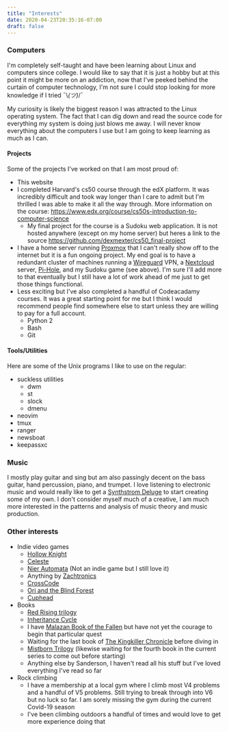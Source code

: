 ```yaml
---
title: "Interests"
date: 2020-04-23T20:35:16-07:00
draft: false
---
```

### Computers

I'm completely self-taught and have been learning about Linux and computers
since college. I would like to say that it is just a hobby but at this point it
might be more on an addiction, now that I've peeked behind the curtain of
computer technology, I'm not sure I could stop looking for more knowledge if I
tried ¯\\_(ツ)_/¯

My curiosity is likely the biggest reason I was attracted to the Linux
operating system. The fact that I can dig down and read the source code for
everything my system is doing just blows me away. I will never know everything
about the computers I use but I am going to keep learning as much as I can.

#### Projects

Some of the projects I've worked on that I am most proud of:
- This website
- I completed Harvard's cs50 course through the edX platform. It was incredibly
  difficult and took way longer than I care to admit but I'm thrilled I was
  able to make it all the way through. More information on the course:
  <https://www.edx.org/course/cs50s-introduction-to-computer-science>
    - My final project for the course is a Sudoku web application. It is not
      hosted anywhere (except on my home server) but heres a link to the source
      <https://github.com/dexmexter/cs50_final-project>
- I have a home server running [Proxmox](https://www.proxmox.com/en/) that I
  can't really show off to the internet but it is a fun ongoing project. My end
  goal is to have a redundant cluster of machines running a
  [Wireguard](https://www.wireguard.com/) VPN, a
  [Nextcloud](https://nextcloud.com/) server, [Pi-Hole](https://pi-hole.net/),
  and my Sudoku game (see above). I'm sure I'll add more to that eventually but
  I still have a lot of work ahead of me just to get those things functional.
- Less exciting but I've also completed a handful of Codeacadamy courses. It
  was a great starting point for me but I think I would recommend people find
  somewhere else to start unless they are willing to pay for a full account.
    - Python 2
    - Bash
    - Git

#### Tools/Utilities

Here are some of the Unix programs I like to use on the regular:
- suckless utilities
    - dwm
    - st
    - slock
    - dmenu
- neovim
- tmux
- ranger
- newsboat
- keepassxc

### Music

I mostly play guitar and sing but am also passingly decent on the bass guitar,
hand percussion, piano, and trumpet. I love listening to electronic music and
would really like to get a [Synthstrom
Deluge](https://synthstrom.com/product/deluge/) to start creating some of my
own. I don't consider myself much of a creative, I am much more interested in
the patterns and analysis of music theory and music production.

### Other interests
- Indie video games
    - [Hollow Knight](https://hollowknight.com)
    - [Celeste](https://celestegame.com)
    - [Nier Automata](https://store.steampowered.com/app/524220/NieRAutomata/)
      (Not an indie game but I still love it)
    - Anything by [Zachtronics](https://zachtronics.com)
    - [CrossCode](https://cross-code.com)
    - [Ori and the Blind Forest](https://www.orithegame.com)
    - [Cuphead](https://cupheadgame.com)
- Books
    - [Red Rising
      trilogy](https://www.goodreads.com/book/show/15839976-red-rising)
    - [Inheritance
      Cycle](https://www.goodreads.com/series/44866-the-inheritance-cycle)
    - I have [Malazan Book of the
      Fallen](https://www.goodreads.com/series/43493-malazan-book-of-the-fallen)
      but have not yet the courage to begin that particular quest
    - Waiting for the last book of [The Kingkiller
      Chronicle](https://www.goodreads.com/series/45262-the-kingkiller-chronicle)
      before diving in
    - [Mistborn Trilogy](https://www.goodreads.com/series/40910-mistborn)
      (likewise waiting for the fourth book in the current series to come out
      before starting)
    - Anything else by Sanderson, I haven't read all his stuff but I've loved
      everything I've read so far
- Rock climbing
    - I have a membership at a local gym where I climb most V4 problems and a
      handful of V5 problems. Still trying to break through into V6 but no luck
      so far. I am sorely missing the gym during the current Covid-19 season
    - I've been climbing outdoors a handful of times and would love to get more
      experience doing that

